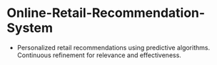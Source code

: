 # Online-Retail-Recommendation-System
- Personalized retail recommendations using predictive algorithms. Continuous refinement for relevance and effectiveness.
